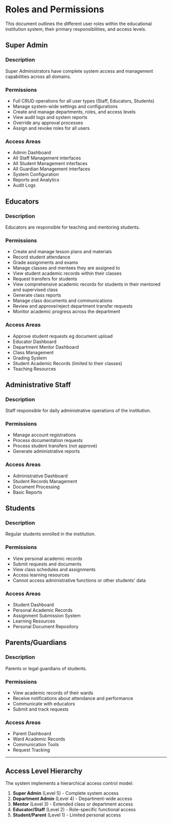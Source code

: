 # Roles and Permissions

This document outlines the different user roles within the educational institution system, their primary responsibilities, and access levels.

## Super Admin

### Description
Super Administrators have complete system access and management capabilities across all domains.

### Permissions
- Full CRUD operations for all user types (Staff, Educators, Students)
- Manage system-wide settings and configurations
- Create and manage departments, roles, and access levels
- View audit logs and system reports
- Override any approval processes
- Assign and revoke roles for all users

### Access Areas
- Admin Dashboard
- All Staff Management interfaces
- All Student Management interfaces
- All Guardian Management interfaces
- System Configuration
- Reports and Analytics
- Audit Logs


## Educators

### Description
Educators are responsible for teaching and mentoring students.

### Permissions
- Create and manage lesson plans and materials
- Record student attendance
- Grade assignments and exams
- Manage classes and mentees they are assigned to
- View student academic records within their classes
- Request transfers for students
- View comprehensive academic records for students in their mentored and supervised class
- Generate class reports
- Manage class documents and communications
- Review and approve/reject department transfer requests
- Monitor academic progress across the department


### Access Areas
- Approve student requests eg document upload
- Educator Dashboard
- Department Mentor Dashboard
- Class Management
- Grading System
- Student Academic Records (limited to their classes)
- Teaching Resources


## Administrative Staff

### Description
Staff responsible for daily administrative operations of the institution.

### Permissions
- Manage account registrations
- Process documentation requests
- Process student transfers (not approve)
- Generate administrative reports

### Access Areas
- Administrative Dashboard
- Student Records Management
- Document Processing
- Basic Reports


## Students

### Description
Regular students enrolled in the institution.

### Permissions
- View personal academic records
- Submit requests and documents
- View class schedules and assignments
- Access learning resources
- Cannot access administrative functions or other students' data

### Access Areas
- Student Dashboard
- Personal Academic Records
- Assignment Submission System
- Learning Resources
- Personal Document Repository

## Parents/Guardians

### Description
Parents or legal guardians of students.

### Permissions
- View academic records of their wards
- Receive notifications about attendance and performance
- Communicate with educators
- Submit and track requests

### Access Areas
- Parent Dashboard
- Ward Academic Records
- Communication Tools
- Request Tracking

---

## Access Level Hierarchy

The system implements a hierarchical access control model:

1. **Super Admin** (Level 5) - Complete system access
2. **Department Admin** (Level 4) - Department-wide access
3. **Mentor** (Level 3) - Extended class or department access
4. **Educator/Staff** (Level 2) - Role-specific functional access
5. **Student/Parent** (Level 1) - Limited personal access
